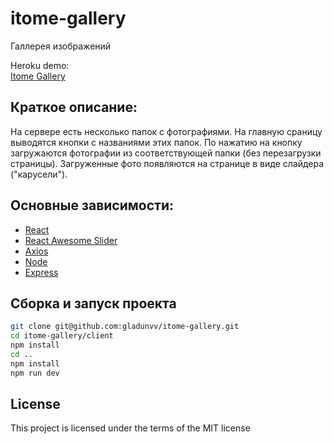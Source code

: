 # itome-gallery
Галлерея изображений

Heroku demo:        
[Itome Gallery](https://itome-slider.herokuapp.com/)


## Краткое описание:         
На сервере есть несколько папок с фотографиями. На главную сраницу выводятся кнопки с названиями этих папок. По нажатию на кнопку загружаются фотографии из соответствующей папки (без перезагрузки страницы). Загруженные фото появляются на странице в виде слайдера ("карусели").

## Основные зависимости:
* [React](https://ru.reactjs.org/)
* [React Awesome Slider](https://caferati.me/demo/react-awesome-slider)
* [Axios](https://github.com/axios/axios)
* [Node](https://nodejs.org/en/)
* [Express](https://expressjs.com/ru/)


## Сборка и запуск проекта
``` bash
git clone git@github.com:gladunvv/itome-gallery.git
cd itome-gallery/client
npm install
cd ..
npm install
npm run dev
```

## License
This project is licensed under the terms of the MIT license